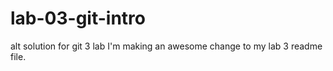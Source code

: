 # lab-03-git-intro
alt solution for git 3 lab
I'm making an awesome change to my lab 3 readme file. 

